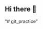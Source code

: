 ## Hi there 👋

<!--
**KareemSalem736/KareemSalem736** is a ✨ _special_ ✨ repository because its `README.md` (this file) appears on your GitHub profile.

Here are some ideas to get you started:

- 🔭 I’m currently working on my next career steps towards AI Engineering.
- 🌱 I’m currently studying Computer Science and self-studying how to become an AI Engineer.
- 👯 I’m looking to collaborate on projects to help hone my skills and prepare me for interviews/first day on the job.
- 🤔 I’m seeking help contacting current AI Engineers to discuss their journey.
- 💬 Ask me about SkillBridge or Active Duty Air Force
- 📫 How to reach me: (email)kareemsalem736@gmail.com
- ⚡ Fun fact: I love to build computers and collect anime figures.
-->
"# git_practice" 
